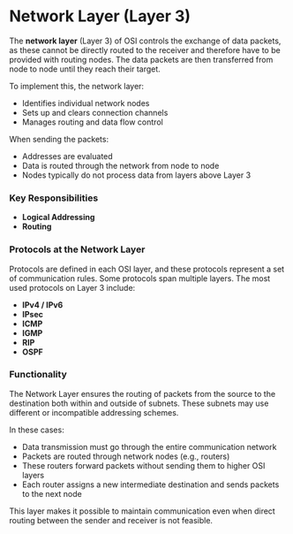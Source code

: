 # Network Layer (Layer 3)

The **network layer** (Layer 3) of OSI controls the exchange of data packets, as these cannot be directly routed to the receiver and therefore have to be provided with routing nodes. The data packets are then transferred from node to node until they reach their target.

To implement this, the network layer:

- Identifies individual network nodes
- Sets up and clears connection channels
- Manages routing and data flow control

When sending the packets:

- Addresses are evaluated
- Data is routed through the network from node to node
- Nodes typically do not process data from layers above Layer 3

### Key Responsibilities

- **Logical Addressing**
- **Routing**

### Protocols at the Network Layer

Protocols are defined in each OSI layer, and these protocols represent a set of communication rules. Some protocols span multiple layers. The most used protocols on Layer 3 include:

- **IPv4 / IPv6**
- **IPsec**
- **ICMP**
- **IGMP**
- **RIP**
- **OSPF**

### Functionality

The Network Layer ensures the routing of packets from the source to the destination both within and outside of subnets. These subnets may use different or incompatible addressing schemes.

In these cases:

- Data transmission must go through the entire communication network
- Packets are routed through network nodes (e.g., routers)
- These routers forward packets without sending them to higher OSI layers
- Each router assigns a new intermediate destination and sends packets to the next node

This layer makes it possible to maintain communication even when direct routing between the sender and receiver is not feasible.
